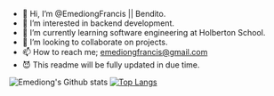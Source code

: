 - 👋 Hi, I’m @EmediongFrancis || Bendito.
- 👀 I’m interested in backend development.
- 🌱 I’m currently learning software engineering at Holberton School.
- 💞️ I’m looking to collaborate on projects.
- 📫 How to reach me; emediongfrancis@gmail.com
- 😈  This readme will be fully updated in due time.


![Emediong's Github stats](https://github-readme-stats.vercel.app/api?username=emediongfrancis&show_icons=true&theme=radical)
[![Top Langs](https://github-readme-stats.vercel.app/api/top-langs/?username=emediongfrancis&langs_count=15&layout=compact&theme=radical)](https://github.com/emediongfrancis/github-readme-stats)

<!---
EmediongFrancis/EmediongFrancis is a ✨ special ✨ repository because its `README.md` (this file) appears on your GitHub profile.
You can click the Preview link to take a look at your changes.
--->
